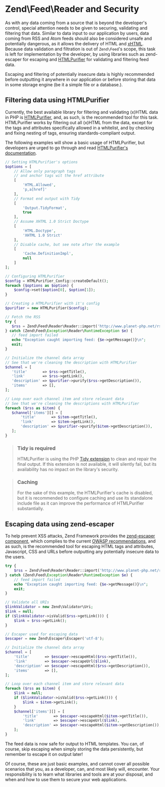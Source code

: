 # Zend\\Feed\\Reader and Security

As with any data coming from a source that is beyond the developer's control,
special attention needs to be given to securing, validating and filtering that
data. Similar to data input to our application by users, data coming from RSS
and Atom feeds should also be considered unsafe and potentially dangerous, as it
allows the delivery of HTML and [xHTML](http://tools.ietf.org/html/rfc4287#section-8.1).
Because data validation and filtration is out of `Zend\Feed`'s scope, this task
is left for implementation by the developer, by using libraries such as
zend-escaper for escaping and [HTMLPurifier](http://www.htmlpurifier.org/) for
validating and filtering feed data.

Escaping and filtering of potentially insecure data is highly recommended before
outputting it anywhere in our application or before storing that data in some
storage engine (be it a simple file or a database.).

## Filtering data using HTMLPurifier

Currently, the best available library for filtering and validating (x)HTML data
in PHP is [HTMLPurifier](http://www.htmlpurifier.org/), and, as such, is the
recommended tool for this task.  HTMLPurifier works by filtering out all (x)HTML
from the data, except for the tags and attributes specifically allowed in a
whitelist, and by checking and fixing nesting of tags, ensuring
standards-compliant output.

The following examples will show a basic usage of HTMLPurifier, but developers
are urged to go through and read [HTMLPurifier's documentation](http://www.htmlpurifier.org/docs).

```php
// Setting HTMLPurifier's options
$options = [
    // Allow only paragraph tags
    // and anchor tags wit the href attribute
    [
        'HTML.Allowed',
        'p,a[href]'
    ],
    // Format end output with Tidy
    [
        'Output.TidyFormat',
        true
    ],
    // Assume XHTML 1.0 Strict Doctype
    [
        'HTML.Doctype',
        'XHTML 1.0 Strict'
    ],
    // Disable cache, but see note after the example
    [
        'Cache.DefinitionImpl',
        null
    ]
];

// Configuring HTMLPurifier
$config = HTMLPurifier_Config::createDefault();
foreach ($options as $option) {
    $config->set($option[0], $option[1]);
}

// Creating a HTMLPurifier with it's config
$purifier = new HTMLPurifier($config);

// Fetch the RSS
try {
   $rss = Zend\Feed\Reader\Reader::import('http://www.planet-php.net/rss/');
} catch (Zend\Feed\Exception\Reader\RuntimeException $e) {
   // feed import failed
   echo "Exception caught importing feed: {$e->getMessage()}\n";
   exit;
}

// Initialize the channel data array
// See that we're cleaning the description with HTMLPurifier
$channel = [
   'title'       => $rss->getTitle(),
   'link'        => $rss->getLink(),
   'description' => $purifier->purify($rss->getDescription()),
   'items'       => [],
];

// Loop over each channel item and store relevant data
// See that we're cleaning the descriptions with HTMLPurifier
foreach ($rss as $item) {
   $channel['items'][] = [
       'title'       => $item->getTitle(),
       'link'        => $item->getLink(),
       'description' => $purifier->purify($item->getDescription()),
   ];
}
```

> ### Tidy is required
>
> HTMLPurifier is using the PHP [Tidy extension](http://php.net/tidy) to clean
> and repair the final output. If this extension is not available, it will
> silently fail, but its availability has no impact on the library's security.

> ### Caching
>
> For the sake of this example, the HTMLPurifier's cache is disabled, but it is
> recommended to configure caching and use its standalone include file as it can
> improve the performance of HTMLPurifier substantially.

## Escaping data using zend-escaper

To help prevent XSS attacks, Zend Framework provides the [zend-escaper component](https://github.com/zendframework/zend-escaper),
which complies to the current [OWASP recommendations](https://www.owasp.org/index.php/XSS_Prevention_Cheat_Sheet),
and as such, is the recommended tool for escaping HTML tags and attributes,
Javascript, CSS and URLs before outputting any potentially insecure data to the
users.

```php
try {
    $rss = Zend\Feed\Reader\Reader::import('http://www.planet-php.net/rss/');
} catch (Zend\Feed\Exception\Reader\RuntimeException $e) {
    // feed import failed
    echo "Exception caught importing feed: {$e->getMessage()}\n";
    exit;
}

// Validate all URIs
$linkValidator = new Zend\Validator\Uri;
$link = null;
if ($linkValidator->isValid($rss->getLink())) {
    $link = $rss->getLink();
}

// Escaper used for escaping data
$escaper = new Zend\Escaper\Escaper('utf-8');

// Initialize the channel data array
$channel = [
    'title'       => $escaper->escapeHtml($rss->getTitle()),
    'link'        => $escaper->escapeUrl($link),
    'description' => $escaper->escapeHtml($rss->getDescription()),
    'items'       => [],
];

// Loop over each channel item and store relevant data
foreach ($rss as $item) {
    $link = null;
    if ($linkValidator->isValid($rss->getLink())) {
        $link = $item->getLink();
    }
    $channel['items'][] = [
        'title'       => $escaper->escapeHtml($item->getTitle()),
        'link'        => $escaper->escapeUrl($link),
        'description' => $escaper->escapeHtml($item->getDescription()),
    ];
}
```

The feed data is now safe for output to HTML templates. You can, of course, skip
escaping when simply storing the data persistently, but remember to escape it on
output later!

Of course, these are just basic examples, and cannot cover all possible
scenarios that you, as a developer, can, and most likely will, encounter. Your
responsibility is to learn what libraries and tools are at your disposal, and
when and how to use them to secure your web applications.
